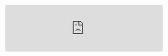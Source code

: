 <div class="card" style="max-width: 640px;">
<iframe width="100%" frameborder="0"
  src="https://observablehq.com/embed/f777e930c0aec7f8@217?cell=*&api_key=6b801b6aab523ffb4f54b3b3bad486e78b282146"></iframe>
</div>
